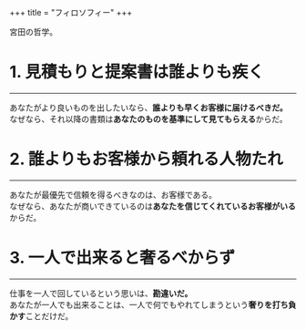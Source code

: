 +++
title = "フィロソフィー"
+++

宮田の哲学。

<!--more-->

# 1. 見積もりと提案書は誰よりも疾く
---
あなたがより良いものを出したいなら、**誰よりも早くお客様に届けるべきだ。**  
なぜなら、それ以降の書類は**あなたのものを基準にして見てもらえる**からだ。

# 2. 誰よりもお客様から頼れる人物たれ
---
あなたが最優先で信頼を得るべきなのは、お客様である。  
なぜなら、あなたが商いできているのは**あなたを信じてくれているお客様がいる**からだ。

# 3. 一人で出来ると奢るべからず
---
仕事を一人で回しているという思いは、**勘違いだ。**  
あなたが一人でも出来ることは、一人で何でもやれてしまうという**奢りを打ち負かす**ことだけだ。

<br>
<br>
<br>

